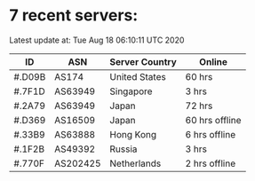 # 7 recent servers:

Latest update at: Tue Aug 18 06:10:11 UTC 2020

| ID | ASN | Server Country | Online |
| -- | --- | -------------- | ------ |
| #.D09B | AS174 | United States | 60 hrs |
| #.7F1D | AS63949 | Singapore | 3 hrs |
| #.2A79 | AS63949 | Japan | 72 hrs |
| #.D369 | AS16509 | Japan | 60 hrs offline |
| #.33B9 | AS63888 | Hong Kong | 6 hrs offline |
| #.1F2B | AS49392 | Russia | 3 hrs |
| #.770F | AS202425 | Netherlands | 2 hrs offline |

